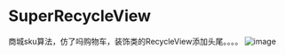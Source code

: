 # SuperRecycleView
商城sku算法，仿了吗购物车，装饰类的RecycleView添加头尾。。。。
![image](https://github.com/GongWnbo/SuperRecycleView/app/src/main/file_name/shoppingcart.gif)
